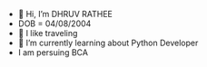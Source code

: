- 👋 Hi, I’m DHRUV RATHEE
-    DOB = 04/08/2004
- 👀 I like traveling 
- 🌱 I’m currently learning about Python Developer
-    I am persuing BCA

<!---
DHRUV0408/DHRUV0408 is a ✨ special ✨ repository because its `README.md` (this file) appears on your GitHub profile.
You can click the Preview link to take a look at your changes.
--->
